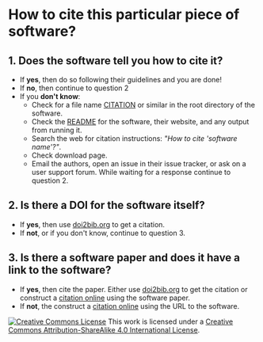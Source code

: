 # How to cite this particular piece of software?

## 1. Does the software tell you how to cite it?

* If **yes**, then do so following their guidelines and you are done!
* If **no**, then continue to question 2
* If you **don't know**:
    * Check for a file name [CITATION] or similar in the root directory of the
    software.
    * Check the [README] for the software, their website, and any output from
      running it.
    * Search the web for citation instructions: *"How to cite 'software name'?"*.
    * Check download page.
    * Email the authors, open an issue in their issue tracker, or ask on a user
      support forum. While waiting for a response continue to question 2.

## 2. Is there a DOI for the software itself?

* If **yes**, then use [doi2bib.org] to get a citation.
* If **not**, or if you don't know, continue to question 3.

## 3. Is there a software paper and does it have a link to the software?

 * If **yes**, then cite the paper. Either use [doi2bib.org] to get the
   citation or construct a [citation online] using the software paper.
 * If **not**, the construct a [citation online] using the URL to the software.

[CITATION]: http://www.software.ac.uk/blog/2013-09-02-encouraging-citation-software-introducing-citation-files

[README]: https://en.wikipedia.org/wiki/README

[citation online]: https://www.citethisforme.com/cite/software

[doi2bib.org]: http://www.doi2bib.org
[![Creative Commons License](https://i.creativecommons.org/l/by-sa/4.0/88x31.png)](http://creativecommons.org/licenses/by-sa/4.0/)
This work is licensed under a [Creative Commons Attribution-ShareAlike 4.0 International License](http://creativecommons.org/licenses/by-sa/4.0/).
